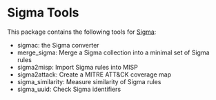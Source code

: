 # Sigma Tools

This package contains the following tools for [Sigma](https://github.com/Neo23x0/sigma):

* sigmac: the Sigma converter
* merge_sigma: Merge a Sigma collection into a minimal set of Sigma rules
* sigma2misp: Import Sigma rules into MISP
* sigma2attack: Create a MITRE ATT&CK coverage map
* sigma_similarity: Measure similarity of Sigma rules
* sigma_uuid: Check Sigma identifiers
